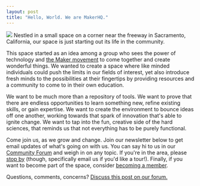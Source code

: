```yaml
---
layout: post
title: "Hello, World. We are MakerHQ."
---
```

<img src="{{ site.baseurl }}/images/makerhq_logo_square.png" class="fit image">
<span id="hq">N</span>estled in a small space on a corner near the freeway in Sacramento, California, our space is just starting out its life in the community.

This space started as an idea among a group who sees the power of technology and <a href="https://en.wikipedia.org/wiki/Maker_culture">the Maker movement</a> to come together and create wonderful things. We wanted to create a space where like minded individuals could push the limits in our fields of interest, yet also introduce fresh minds to the possibilities at their fingertips by providing resources and a community to come to in their own education.

We want to be much more than a repository of tools. We want to prove that there are endless opportunities to learn something new, refine existing skills, or gain expertise. We want to create the environment to bounce ideas off one another, working towards that spark of innovation that's able to ignite change. We want to tap into the fun, creative side of the hard sciences, that reminds us that not everything has to be purely functional.

Come join us, as we grow and change. Join our newsletter below to get email updates of what's going on with us. You can say hi to us in our <a href="http://community.makerhq.org">Community Forum</a> and weigh in on any topic. If you're in the area, please <a href="{{ site.baseurl }}/contact-us">stop by</a> (though, specifically email us if you'd like a tour!). Finally, if you want to become part of the space, consider <a href="{{ site.baseurl }}/join">becoming a member</a>.

Questions, comments, concerns? <a href="http://community.makerhq.org/t/hello-world-we-are-maker-hq/">Discuss this post on our forum.</a>

<div id='discourse-comments'></div>

<script type="text/javascript">
  DiscourseEmbed = { discourseUrl: 'http://community.makerhq.org/',
                     topicId: 30 };

  (function() {
    var d = document.createElement('script'); d.type = 'text/javascript'; d.async = true;
    d.src = DiscourseEmbed.discourseUrl + 'javascripts/embed.js';
    (document.getElementsByTagName('head')[0] || document.getElementsByTagName('body')[0]).appendChild(d);
  })();
</script>